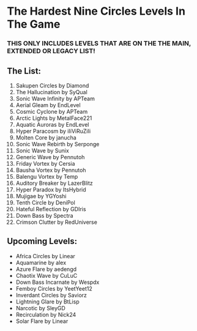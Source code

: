 # The Hardest Nine Circles Levels In The Game
### **THIS ONLY INCLUDES LEVELS THAT ARE ON THE THE MAIN, EXTENDED OR LEGACY LIST!**

## The List:

1. Sakupen Circles by Diamond
2. The Hallucination by SyQual
3. Sonic Wave Infinity by APTeam
4. Aerial Gleam by EndLevel
5. Cosmic Cyclone by APTeam
6. Arctic Lights by MetalFace221
7. Aquatic Auroras by EndLevel
8. Hyper Paracosm by iIiViRuZiIi
9. Molten Core by janucha
10. Sonic Wave Rebirth by Serponge
11. Sonic Wave by Sunix
12. Generic Wave by Pennutoh
13. Friday Vortex by Cersia
14. Bausha Vortex by Pennutoh
15. Balengu Vortex by Temp
16. Auditory Breaker by LazerBlitz
17. Hyper Paradox by ItsHybrid
18. Mujigae by YGYoshi
19. Tenth Circle by DeniPol
20. Hateful Reflection by GDIris
21. Down Bass by Spectra
22. Crimson Clutter by RedUniverse

## Upcoming Levels:

- Africa Circles by Linear
- Aquamarine by alex
- Azure Flare by aedengd
- Chaotix Wave by CuLuC
- Down Bass Incarnate by Wespdx
- Femboy Circles by YeetYeet12
- Inverdant Circles by Saviorz
- Lightning Glare by BtLisp
- Narcotic by SleyGD
- Recirculation by Nick24
- Solar Flare by Linear
